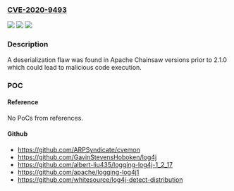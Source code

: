 ### [CVE-2020-9493](https://cve.mitre.org/cgi-bin/cvename.cgi?name=CVE-2020-9493)
![](https://img.shields.io/static/v1?label=Product&message=Apache%20Chainsaw&color=blue)
![](https://img.shields.io/static/v1?label=Version&message=Apache%20Chainsaw%3C%202.1.0%20&color=brighgreen)
![](https://img.shields.io/static/v1?label=Vulnerability&message=CWE-502%20Deserialization%20of%20Untrusted%20Data&color=brighgreen)

### Description

A deserialization flaw was found in Apache Chainsaw versions prior to 2.1.0 which could lead to malicious code execution.

### POC

#### Reference
No PoCs from references.

#### Github
- https://github.com/ARPSyndicate/cvemon
- https://github.com/GavinStevensHoboken/log4j
- https://github.com/albert-liu435/logging-log4j-1_2_17
- https://github.com/apache/logging-log4j1
- https://github.com/whitesource/log4j-detect-distribution

